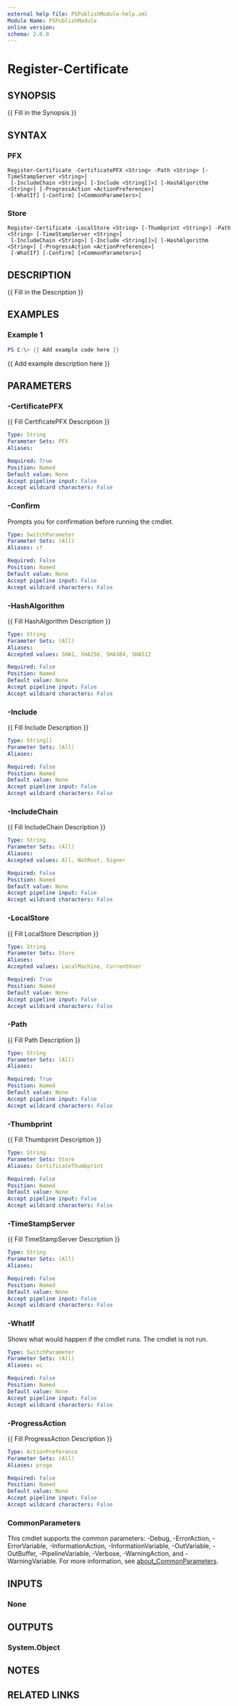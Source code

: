 ```yaml
---
external help file: PSPublishModule-help.xml
Module Name: PSPublishModule
online version:
schema: 2.0.0
---
```


# Register-Certificate

## SYNOPSIS
{{ Fill in the Synopsis }}

## SYNTAX

### PFX
```
Register-Certificate -CertificatePFX <String> -Path <String> [-TimeStampServer <String>]
 [-IncludeChain <String>] [-Include <String[]>] [-HashAlgorithm <String>] [-ProgressAction <ActionPreference>]
 [-WhatIf] [-Confirm] [<CommonParameters>]
```

### Store
```
Register-Certificate -LocalStore <String> [-Thumbprint <String>] -Path <String> [-TimeStampServer <String>]
 [-IncludeChain <String>] [-Include <String[]>] [-HashAlgorithm <String>] [-ProgressAction <ActionPreference>]
 [-WhatIf] [-Confirm] [<CommonParameters>]
```

## DESCRIPTION
{{ Fill in the Description }}

## EXAMPLES

### Example 1
```powershell
PS C:\> {{ Add example code here }}
```

{{ Add example description here }}

## PARAMETERS

### -CertificatePFX
{{ Fill CertificatePFX Description }}

```yaml
Type: String
Parameter Sets: PFX
Aliases:

Required: True
Position: Named
Default value: None
Accept pipeline input: False
Accept wildcard characters: False
```

### -Confirm
Prompts you for confirmation before running the cmdlet.

```yaml
Type: SwitchParameter
Parameter Sets: (All)
Aliases: cf

Required: False
Position: Named
Default value: None
Accept pipeline input: False
Accept wildcard characters: False
```

### -HashAlgorithm
{{ Fill HashAlgorithm Description }}

```yaml
Type: String
Parameter Sets: (All)
Aliases:
Accepted values: SHA1, SHA256, SHA384, SHA512

Required: False
Position: Named
Default value: None
Accept pipeline input: False
Accept wildcard characters: False
```

### -Include
{{ Fill Include Description }}

```yaml
Type: String[]
Parameter Sets: (All)
Aliases:

Required: False
Position: Named
Default value: None
Accept pipeline input: False
Accept wildcard characters: False
```

### -IncludeChain
{{ Fill IncludeChain Description }}

```yaml
Type: String
Parameter Sets: (All)
Aliases:
Accepted values: All, NotRoot, Signer

Required: False
Position: Named
Default value: None
Accept pipeline input: False
Accept wildcard characters: False
```

### -LocalStore
{{ Fill LocalStore Description }}

```yaml
Type: String
Parameter Sets: Store
Aliases:
Accepted values: LocalMachine, CurrentUser

Required: True
Position: Named
Default value: None
Accept pipeline input: False
Accept wildcard characters: False
```

### -Path
{{ Fill Path Description }}

```yaml
Type: String
Parameter Sets: (All)
Aliases:

Required: True
Position: Named
Default value: None
Accept pipeline input: False
Accept wildcard characters: False
```

### -Thumbprint
{{ Fill Thumbprint Description }}

```yaml
Type: String
Parameter Sets: Store
Aliases: CertificateThumbprint

Required: False
Position: Named
Default value: None
Accept pipeline input: False
Accept wildcard characters: False
```

### -TimeStampServer
{{ Fill TimeStampServer Description }}

```yaml
Type: String
Parameter Sets: (All)
Aliases:

Required: False
Position: Named
Default value: None
Accept pipeline input: False
Accept wildcard characters: False
```

### -WhatIf
Shows what would happen if the cmdlet runs.
The cmdlet is not run.

```yaml
Type: SwitchParameter
Parameter Sets: (All)
Aliases: wi

Required: False
Position: Named
Default value: None
Accept pipeline input: False
Accept wildcard characters: False
```

### -ProgressAction
{{ Fill ProgressAction Description }}

```yaml
Type: ActionPreference
Parameter Sets: (All)
Aliases: proga

Required: False
Position: Named
Default value: None
Accept pipeline input: False
Accept wildcard characters: False
```

### CommonParameters
This cmdlet supports the common parameters: -Debug, -ErrorAction, -ErrorVariable, -InformationAction, -InformationVariable, -OutVariable, -OutBuffer, -PipelineVariable, -Verbose, -WarningAction, and -WarningVariable. For more information, see [about_CommonParameters](http://go.microsoft.com/fwlink/?LinkID=113216).

## INPUTS

### None

## OUTPUTS

### System.Object
## NOTES

## RELATED LINKS
